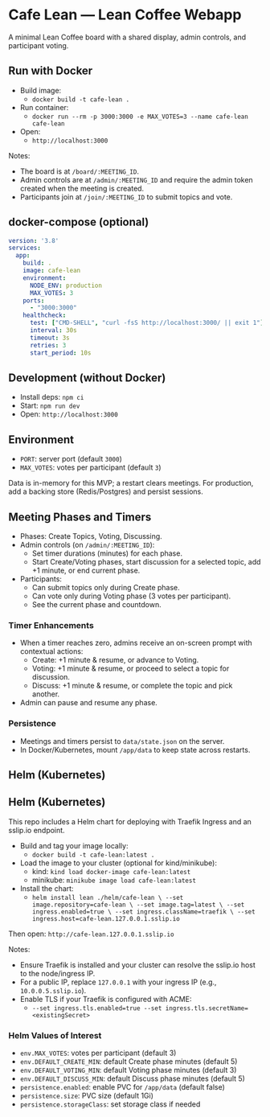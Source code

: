 # Cafe Lean — Lean Coffee Webapp

A minimal Lean Coffee board with a shared display, admin controls, and participant voting.

## Run with Docker

- Build image:
  - `docker build -t cafe-lean .`
- Run container:
  - `docker run --rm -p 3000:3000 -e MAX_VOTES=3 --name cafe-lean cafe-lean`
- Open:
  - `http://localhost:3000`

Notes:
- The board is at `/board/:MEETING_ID`.
- Admin controls are at `/admin/:MEETING_ID` and require the admin token created when the meeting is created.
- Participants join at `/join/:MEETING_ID` to submit topics and vote.

## docker-compose (optional)

```yaml
version: '3.8'
services:
  app:
    build: .
    image: cafe-lean
    environment:
      NODE_ENV: production
      MAX_VOTES: 3
    ports:
      - "3000:3000"
    healthcheck:
      test: ["CMD-SHELL", "curl -fsS http://localhost:3000/ || exit 1"]
      interval: 30s
      timeout: 3s
      retries: 3
      start_period: 10s
```

## Development (without Docker)

- Install deps: `npm ci`
- Start: `npm run dev`
- Open: `http://localhost:3000`

## Environment

- `PORT`: server port (default `3000`)
- `MAX_VOTES`: votes per participant (default `3`)

Data is in-memory for this MVP; a restart clears meetings. For production, add a backing store (Redis/Postgres) and persist sessions.

## Meeting Phases and Timers

- Phases: Create Topics, Voting, Discussing.
- Admin controls (on `/admin/:MEETING_ID`):
  - Set timer durations (minutes) for each phase.
  - Start Create/Voting phases, start discussion for a selected topic, add +1 minute, or end current phase.
- Participants:
  - Can submit topics only during Create phase.
  - Can vote only during Voting phase (3 votes per participant).
  - See the current phase and countdown.

### Timer Enhancements
- When a timer reaches zero, admins receive an on-screen prompt with contextual actions:
  - Create: +1 minute & resume, or advance to Voting.
  - Voting: +1 minute & resume, or proceed to select a topic for discussion.
  - Discuss: +1 minute & resume, or complete the topic and pick another.
- Admin can pause and resume any phase.

### Persistence
- Meetings and timers persist to `data/state.json` on the server.
- In Docker/Kubernetes, mount `/app/data` to keep state across restarts.

## Helm (Kubernetes)

## Helm (Kubernetes)

This repo includes a Helm chart for deploying with Traefik Ingress and an sslip.io endpoint.

- Build and tag your image locally:
  - `docker build -t cafe-lean:latest .`
- Load the image to your cluster (optional for kind/minikube):
  - kind: `kind load docker-image cafe-lean:latest`
  - minikube: `minikube image load cafe-lean:latest`
- Install the chart:
  - `helm install lean ./helm/cafe-lean \
      --set image.repository=cafe-lean \
      --set image.tag=latest \
      --set ingress.enabled=true \
      --set ingress.className=traefik \
      --set ingress.host=cafe-lean.127.0.0.1.sslip.io`

Then open: `http://cafe-lean.127.0.0.1.sslip.io`

Notes:
- Ensure Traefik is installed and your cluster can resolve the sslip.io host to the node/ingress IP.
- For a public IP, replace `127.0.0.1` with your ingress IP (e.g., `10.0.0.5.sslip.io`).
- Enable TLS if your Traefik is configured with ACME:
  - `--set ingress.tls.enabled=true --set ingress.tls.secretName=<existingSecret>`

### Helm Values of Interest
- `env.MAX_VOTES`: votes per participant (default 3)
- `env.DEFAULT_CREATE_MIN`: default Create phase minutes (default 5)
- `env.DEFAULT_VOTING_MIN`: default Voting phase minutes (default 3)
- `env.DEFAULT_DISCUSS_MIN`: default Discuss phase minutes (default 5)
- `persistence.enabled`: enable PVC for `/app/data` (default false)
- `persistence.size`: PVC size (default 1Gi)
- `persistence.storageClass`: set storage class if needed
